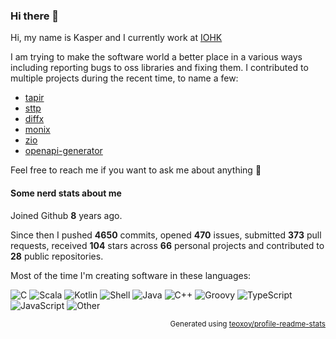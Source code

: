### Hi there 👋

Hi, my name is Kasper and I currently work at [IOHK](https://iohk.io/)

I am trying to make the software world a better place in a various ways including reporting bugs to oss libraries and fixing them. I contributed to multiple projects during the recent time, to name a few:
- [tapir](https://github.com/softwaremill/tapir)
- [sttp](https://github.com/softwaremill/sttp)
- [diffx](https://github.com/softwaremill/diffx)
- [monix](https://github.com/monix/monix)
- [zio](https://github.com/zio/zio)
- [openapi-generator](https://github.com/OpenAPITools/openapi-generator)

Feel free to reach me if you want to ask me about anything 🙂

#### Some nerd stats about me

Joined Github **8** years ago.

Since then I pushed **4650** commits, opened **470** issues, submitted **373** pull requests, received **104** stars across **66** personal projects and contributed to **28** public repositories.

Most of the time I'm creating software in these languages:

![C](https://img.shields.io/static/v1?style=flat-square&label=%E2%A0%80&color=555&labelColor=%23555555&message=C%EF%B8%B135.1%25)
![Scala](https://img.shields.io/static/v1?style=flat-square&label=%E2%A0%80&color=555&labelColor=%23c22d40&message=Scala%EF%B8%B125.2%25)
![Kotlin](https://img.shields.io/static/v1?style=flat-square&label=%E2%A0%80&color=555&labelColor=%23A97BFF&message=Kotlin%EF%B8%B116.8%25)
![Shell](https://img.shields.io/static/v1?style=flat-square&label=%E2%A0%80&color=555&labelColor=%2389e051&message=Shell%EF%B8%B15.2%25)
![Java](https://img.shields.io/static/v1?style=flat-square&label=%E2%A0%80&color=555&labelColor=%23b07219&message=Java%EF%B8%B14.7%25)
![C++](https://img.shields.io/static/v1?style=flat-square&label=%E2%A0%80&color=555&labelColor=%23f34b7d&message=C%2B%2B%EF%B8%B14.3%25)
![Groovy](https://img.shields.io/static/v1?style=flat-square&label=%E2%A0%80&color=555&labelColor=%234298b8&message=Groovy%EF%B8%B11.4%25)
![TypeScript](https://img.shields.io/static/v1?style=flat-square&label=%E2%A0%80&color=555&labelColor=%232b7489&message=TypeScript%EF%B8%B11.4%25)
![JavaScript](https://img.shields.io/static/v1?style=flat-square&label=%E2%A0%80&color=555&labelColor=%23f1e05a&message=JavaScript%EF%B8%B11.3%25)
![Other](https://img.shields.io/static/v1?style=flat-square&label=%E2%A0%80&color=555&labelColor=%23ededed&message=Other%EF%B8%B14.2%25)

<p align="right"><sub>Generated using <a href="https://github.com/marketplace/actions/profile-readme-stats">teoxoy/profile-readme-stats</a></sub></p>
